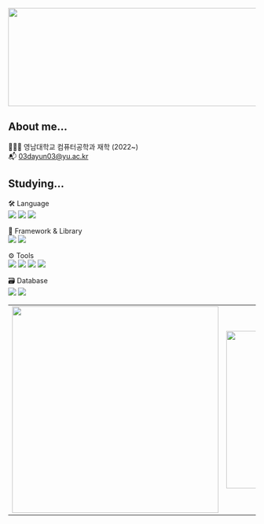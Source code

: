 <p align=center>
  <a href="https://www.gitanimals.org/en_US?utm_medium=image&utm_source=dayeonii&utm_content=farm">
    <img
      src="https://render.gitanimals.org/farms/dayeonii"
      width="600"
      height="200"
    />
</a></p>

## About me...
👩🏼‍💻 영남대학교 컴퓨터공학과 재학 (2022~)</br>
📬 03dayun03@yu.ac.kr</br>

## Studying...

🛠 Language  
<img src="https://img.shields.io/badge/java-%23007396.svg?&style=flat-square&logo=java&logoColor=white" />
<img src="https://img.shields.io/badge/c-%23A8B9CC.svg?&style=flat-square&logo=c&logoColor=black" />
<img src="https://img.shields.io/badge/c%2B%2B-%2300599C.svg?&style=flat-square&logo=c%2B%2B&logoColor=white" />

🌱 Framework & Library  
<img src="https://img.shields.io/badge/spring-%236DB33F.svg?&style=flat-square&logo=spring&logoColor=white" />
<img src="https://img.shields.io/badge/react-%2361DAFB.svg?&style=flat-square&logo=react&logoColor=black" />

⚙️ Tools  
<img src="https://img.shields.io/badge/git-%23F05032.svg?&style=flat-square&logo=git&logoColor=white" />
<img src="https://img.shields.io/badge/docker-%232496ED.svg?&style=flat-square&logo=docker&logoColor=white" />
<img src="https://img.shields.io/badge/visual%20studio%20code-%23007ACC.svg?&style=flat-square&logo=visual%20studio%20code&logoColor=white" />
<img src="https://img.shields.io/badge/intellij%20idea-%23000000.svg?&style=flat-square&logo=intellij%20idea&logoColor=white" />

🗃️ Database  
<img src="https://img.shields.io/badge/mysql-%234479A1.svg?&style=flat-square&logo=mysql&logoColor=white" />
<img src="https://img.shields.io/badge/mongodb-%2347A248.svg?&style=flat-square&logo=mongodb&logoColor=white" />


<table>
  <tr>
    <td>
      <img width="420" src="https://github-readme-stats.vercel.app/api?username=dayeonii&show_icons=true&theme=transparent" />
    </td>
    <td>
      <img width="320" src="https://github-readme-stats.vercel.app/api/top-langs/?username=dayeonii&layout=compact" />
    </td>
  </tr>
</table>
